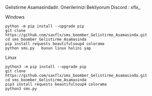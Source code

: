Gelistirme Asamasindadir. Onerilerinizi Bekliyorum Discord : xflx_  

  Windows  

    python -m pip install --upgrade pip
    git clone https://github.com/saxflx/sms_boomber_Gelistirme_Asamasinda.git    
    cd sms_boomber_Gelistirme_Asamasinda  
    pip install requests beautifulsoup4 colorama
    python sms.py   bunun linux halini yap
 

  Linux  

    python3 -m pip install --upgrade pip  
    git clone https://github.com/saxflx/sms_boomber_Gelistirme_Asamasinda.git  
    cd sms_boomber_Gelistirme_Asamasinda  
    pip3 install requests beautifulsoup4 colorama  
    python3 sms.py  

